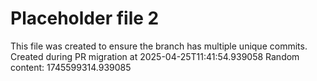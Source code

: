# Placeholder file 2
This file was created to ensure the branch has multiple unique commits.
Created during PR migration at 2025-04-25T11:41:54.939058
Random content: 1745599314.939085